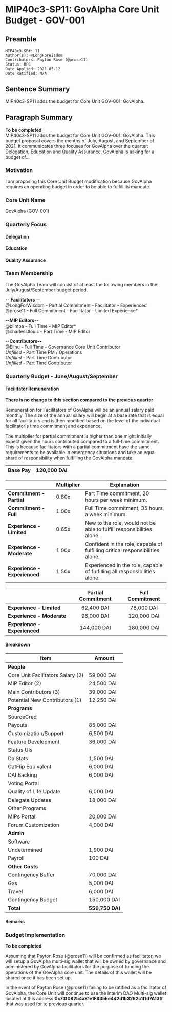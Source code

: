 # MIP40c3-SP11: GovAlpha Core Unit Budget - GOV-001

## Preamble

```
MIP40c3-SP#: 11
Author(s): @LongForWisdom
Contributors: Payton Rose (@prose11)
Status: RFC
Date Applied: 2021-05-12
Date Ratified: N/A
```

## Sentence Summary

MIP40c3-SP11 adds the budget for Core Unit GOV-001: GovAlpha.

## Paragraph Summary
**To be completed**  
MIP40c3-SP11 adds the budget for Core Unit GOV-001: GovAlpha. This budget proposal covers the months of July, August, and September of 2021. It communicates three focuses for GovAlpha over the quarter: Delegation, Education and Quality Assurance. GovAlpha is asking for a budget of...

### Motivation

I am proposing this Core Unit Budget modification because GovAlpha requires an operating budget in order to be able to fulfill its mandate.

### Core Unit Name
GovAlpha (GOV-001)

### Quarterly Focus

#### Delegation

#### Education

#### Quality Assurance

### Team Membership
The GovAlpha Team will consist of at least the following members in the July/August/September budget period.

**-- Facilitators --**  
@LongForWisdom - Partial Commitment - Facilitator - Experienced  
@prose11 - Full Commitment - Facilitator - Limited Experience*  

**--MIP Editors--**  
@blimpa - Full Time - MIP Editor*  
@charlesstlouis - Part Time -  MIP Editor  

**--Contributors--**  
@Elihu - Full Time - Governance Core Unit Contributor  
_Unfilled_ - Part Time PM / Operations  
_Unfilled_ - Part Time Contributor  
_Unfilled_ - Part Time Contributor  

### Quarterly Budget - June/August/September

#### Facilitator Remuneration

**There is no change to this section compared to the previous quarter**

Remuneration for Facilitators of GovAlpha will be an annual salary paid monthly. The size of the annual salary will begin at a base rate that is equal for all facilitators and is then modified based on the level of the individual facilitator's time commitment and experience. 

The multiplier for partial commitment is higher than one might initially expect given the hours contributed compared to a full-time commitment. This is because facilitators with a partial commitment have the same requirements to be available in emergency situations and take an equal share of responsibility when fulfilling the GovAlpha mandate.

| Base Pay | 120,000 DAI |
|----------|---------:|

|                          | Multiplier | Explanation                                                                   |
|--------------------------|------------|-------------------------------------------------------------------------------|
| **Commitment - Partial**     |      0.80x | Part Time commitment, 20 hours per week minimum.                              |
| **Commitment - Full**        |      1.00x | Full Time commitment, 35 hours a week minimum.                                |
| **Experience - Limited**     |      0.65x | New to the role, would not be able to fulfill responsibilities alone.          |
| **Experience - Moderate**    |      1.00x | Confident in the role, capable of fulfilling critical responsibilities alone. |
| **Experience - Experienced** |      1.50x | Experienced in the role, capable of fulfilling all responsibilities alone.     |

|                          | Partial Commitment | Full Commitment |
|--------------------------|:------------------:|:---------------:|
| **Experience - Limited**     |       62,400 DAI     |      78,000 DAI   |
| **Experience - Moderate**    |       96,000 DAI     |     120,000 DAI   |
| **Experience - Experienced** |       144,000 DAI     |     180,000 DAI    |

#### Breakdown

| **Item**                          | **Amount**      |
|-----------------------------------|-----------------|
| **People**                        |                 |
| Core Unit Facilitators Salary (2) | 59,000 DAI      |
| MIP Editor (2)                    | 24,500 DAI      |
| Main Contributors (3)             | 39,000 DAI      |
| Potential New Contributors (1)    | 12,250 DAI      |
| **Programs**                      |                 |
| SourceCred                        |                 |
| Payouts                           | 85,000 DAI      |
| Customization/Support             | 6,500 DAI       |
| Feature Development               | 36,000 DAI      |
| Status UIs                        |                 |
| DaiStats                          | 1,500 DAI       |
| CatFlip Equivalent                | 6,000 DAI       |
| DAI Backing                       | 6,000 DAI       |
| Voting Portal                     |                 |
| Quality of Life Update            | 6,000 DAI       |
| Delegate Updates                  | 18,000 DAI      |
| Other Programs                    |                 |
| MIPs Portal                       | 20,000 DAI      |
| Forum Customization               | 4,000 DAI       |
| **Admin**                         |                 |
| Software                          |                 |
| Undetermined                      | 1,900 DAI       |
| Payroll                           | 100 DAI         |
| **Other Costs**                   |                 |
| Contingency Buffer                | 70,000 DAI      |
| Gas                               | 5,000 DAI       |
| Travel                            | 6,000 DAI       |
| Contingency Budget                | 150,000 DAI     |
| **Total**                         | **556,750 DAI** |

#### Remarks

### Budget Implementation

**To be completed**

Assuming that Payton Rose (@prose11) will be confirmed as facilitator, we will setup a GovAlpha multi-sig wallet that will be owned by governance and administered by GovAlpha facilitators for the purpose of funding the operations of the GovAlpha core unit. The details of this wallet will be shared once it has been set up.

In the event of Payton Rose (@prose11) failing to be ratified as a facilitator of GovAlpha, the Core Unit will continue to use the Interim DAO Multi-sig wallet located at this address **0x73f09254a81e1F835Ee442d1b3262c1f1d7A13ff** that was used for te previous quarter.
